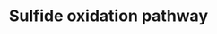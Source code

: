 ---
annotations:
- id: PW:0000107
  parent: classic metabolic pathway
  type: Pathway Ontology
  value: xenobiotics biodegradation pathway
authors:
- Kyook
- MaintBot
- UlasBabayigit
description: '"Proposed mechanism. Both H2S and HCN can inhibit electron transport.
  Electron transport inhibition causes induction of HIF-1 activity resulting in high
  expression of SQRD-1 and CYSL-2. SQRD-1 catalyzes the first step in the H2S-oxidation
  pathway, ultimately resulting in production of sulfate and thiosulfate. CYSL-2 catalyzes
  the first step in the HCN assimilation pathway, producing H2S. The resultant H2S
  is detoxified by CYSL-1."'
last-edited: 2021-05-27
organisms:
- Caenorhabditis elegans
redirect_from:
- /index.php/Pathway:WP2235
- /instance/WP2235
revision: null
schema-jsonld:
- '@context': https://schema.org/
  '@id': https://wikipathways.github.io/pathways/WP2235.html
  '@type': Dataset
  creator:
    '@type': Organization
    name: WikiPathways
  description: '"Proposed mechanism. Both H2S and HCN can inhibit electron transport.
    Electron transport inhibition causes induction of HIF-1 activity resulting in
    high expression of SQRD-1 and CYSL-2. SQRD-1 catalyzes the first step in the H2S-oxidation
    pathway, ultimately resulting in production of sulfate and thiosulfate. CYSL-2
    catalyzes the first step in the HCN assimilation pathway, producing H2S. The resultant
    H2S is detoxified by CYSL-1."'
  keywords:
  - CYSL-1
  - CYSL-2
  - ETHE-1
  - H2S
  - HIF-1
  - O-Acetylserine
  - SQRD-1
  - acetate
  - beta-cyanoalanine
  - cysteine
  - hydrogen cyanide
  - polysulfide
  - sulfate
  - thiosulfate
  license: CC0
  name: Sulfide oxidation pathway
seo: CreativeWork
title: Sulfide oxidation pathway
wpid: WP2235
---